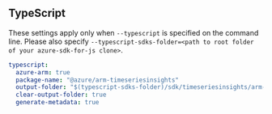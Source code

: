 ## TypeScript

These settings apply only when `--typescript` is specified on the command line.
Please also specify `--typescript-sdks-folder=<path to root folder of your azure-sdk-for-js clone>`.

``` yaml $(typescript)
typescript:
  azure-arm: true
  package-name: "@azure/arm-timeseriesinsights"
  output-folder: "$(typescript-sdks-folder)/sdk/timeseriesinsights/arm-timeseriesinsights"
  clear-output-folder: true
  generate-metadata: true
```
